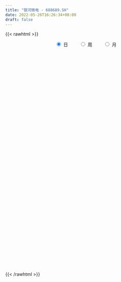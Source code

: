 ```yaml
---
title: "银河微电 - 688689.SH"
date: 2022-05-26T16:26:34+08:00
draft: false
---
```

{{< rawhtml >}}
    <div style="text-align: center">
        <label style="padding: 1rem;"><input style="margin-right: .5rem" type="radio" name="period" value="D" checked onclick="period_change(this)">日</label>
        <label style="padding: 1rem;"><input style="margin-right: .5rem" type="radio" name="period" value="W" onclick="period_change(this)">周</label>
        <label style="padding: 1rem;"><input style="margin-right: .5rem" type="radio" name="period" value="M" onclick="period_change(this)">月</label>
    </div>
    <div id="chart" style="height: 700px;"></div> 
    <script type="text/javascript">
        const D_v = [22262.76,16402.9,15032.0,16532.56,24537.44,20566.5,14586.33,18923.66,82815.18,50150.14,46971.89,63077.79,56962.07,37076.77,51798.59,62534.44,35811.69,42054.49,48003.61,43372.49,41967.46,48884.63,86585.06,65249.5,54746.04,64986.23,54509.27,43389.56,50781.46,42372.46,31617.6,57784.57,46540.85,53965.39,50391.72,50002.81,36872.96,45756.93,38060.89,31796.38,64269.47,26760.13,30042.94,30988.26,20231.44,22977.9,33153.25,74159.05,81768.13,71511.2,85176.66,68000.4,53788.31,49512.98,36494.24,45748.13,49881.15,34697.41,39521.12,24812.15,26433.78,20194.5,35814.35,26641.73,30810.93,35183.12,19629.42,25049.19,39208.57,25521.18,30570.45,25400.11,31652.0,26256.96,22804.79,27049.82,17544.51,21866.01,19190.42,16168.04,11569.87,13483.54,14633.93,19034.42,12334.35,11493.46,11390.79,15875.79,13739.57,11103.93,22582.15,15040.86,18520.32,12065.31,10609.35,7892.28,8776.48,10768.36,8343.15,15835.05,8533.17,16254.87,14375.17,10586.88,13283.21,10212.7,16177.26,15959.17,11955.94,17574.57,11020.02,50286.87,88432.09,59690.43,35375.58,43791.9,44288.78,36074.92,28902.31,43638.6,47953.08,27331.78,39381.63,43570.03,35906.08,35921.04,66039.17,67516.53,85430.86,61642.96,62181.19,43302.52,48539.67,30059.08,26410.08,34334.71,26673.62,25281.77,34343.74,20864.54,18153.33,18782.48,20723.81,18271.35,20195.49,14665.53,21282.97,14844.11,15584.0,20606.83,17347.19,15725.05,11259.67,13612.39,21795.19,34667.71,28160.73,25481.51,27218.23,13922.41,17600.85,14792.87,17416.14,18479.23,12143.06,18653.14,15642.12,29216.64,23856.33,36014.27,23481.02,17111.73,16343.49,15198.34,20785.27,18826.25,25895.92,21542.93,24130.56,43040.55,35661.31,28024.06,41695.24,28435.81,28735.35,16850.72,19975.67,32498.11,48389.25,38084.65,29900.08,22258.62,19965.65,17442.86,22583.25,26090.31,22926.7,24908.06,25539.98,32034.91,22290.97,18224.85,42893.39,30831.17,29948.57,17545.52,18097.18,14966.19,24615.52,20297.2,20457.38,13380.39,19167.84,12767.79,9385.58,14737.11,11403.29,11924.48,15494.51,13601.53,9668.41,9734.8,10820.19,10552.18,14987.67,11813.46,10284.48,12259.15,12727.33,13878.17,9138.99,13553.15,13047.82,13905.7,11540.55,8408.65,8390.46,12904.36,19591.41,12237.57,12526.81,10685.56,10943.95,9798.69,13040.69,12702.03,16272.0,13965.53,7583.09,10802.44]
const D_histogram = [0.0,-0.0093620513,-0.0303213102,-0.0317907637,-0.0127836709,-0.0299706048,-0.0426512988,-0.0342787206,0.1529505171,0.1706270672,0.2748171745,0.4215281674,0.4926630066,0.4624813636,0.5429724586,0.5703452295,0.4824280675,0.3672783928,0.3855847254,0.2000842696,0.1339136359,0.0947417759,0.2932626197,0.3830788516,0.4532779429,0.458662514,0.4963276533,0.3843962806,0.3472696591,0.2921262835,0.1901670993,0.2172831215,0.1598132295,0.2614691901,0.3424419671,0.2481406898,0.1087559339,0.0110840825,-0.1736213479,-0.267537919,-0.5733178397,-0.752971641,-0.8940219279,-1.0008127392,-1.0002468389,-0.9043402507,-0.7698942256,-0.4347626604,0.0441794125,0.4024569669,0.5345474368,0.4072590429,0.4540615585,0.42089799,0.3818011817,0.1268926,0.1247515787,0.0241872434,-0.1039153685,-0.2819570132,-0.3705999551,-0.4335771856,-0.3591619965,-0.4212789372,-0.3923772275,-0.5234660208,-0.5668348827,-0.4874885312,-0.3770520234,-0.2457726543,-0.1077510996,-0.0442116954,0.01848945,-0.0025699446,-0.0108439545,-0.1433930028,-0.2666602605,-0.4078705392,-0.4481828664,-0.4170907422,-0.3664608493,-0.3035149229,-0.3008833718,-0.20779597,-0.180698438,-0.1663976215,-0.1648913759,-0.2245868607,-0.2195987965,-0.1939637824,-0.0870791507,-0.0781163938,-0.2075744746,-0.251078869,-0.3190068674,-0.2916349007,-0.2185112072,-0.1049471922,-0.0849944289,0.0270567654,0.0889747046,0.1908859601,0.2170942348,0.2292120154,0.204913598,0.1422468514,0.0987550286,0.0661902962,0.0810360445,0.0006945426,-0.0621165521,0.2675948232,0.602733259,0.7530929469,0.8145228994,0.8900075776,0.9091824995,0.9107396694,0.9035067849,0.9557674265,1.0353706493,1.0343515703,0.9786069169,0.93518269,0.8939649402,0.7284240554,0.8977685363,1.5397584506,1.6141549011,1.4780973896,1.3579568828,1.0364726748,0.8876392844,0.6816783809,0.4353185172,0.1252204069,-0.188716294,-0.4799967033,-0.9162436623,-1.0855802564,-1.2033579395,-1.2905985395,-1.3235065351,-1.3012554272,-1.3300816222,-1.2731349946,-1.3355271962,-1.3512705777,-1.2589993862,-1.141263193,-1.0155402048,-0.9469698547,-0.8823131767,-0.7252253882,-0.6671526159,-0.4902159134,-0.4589506579,-0.4830914382,-0.5591021454,-0.5472315569,-0.567728457,-0.5098880403,-0.5212079185,-0.4488972919,-0.3974036641,-0.2984653059,-0.1724067563,-0.1091723372,-0.1185794114,-0.1356306304,-0.125446137,-0.0525156066,-0.0710406351,-0.0268565179,-0.0079021744,0.0678767038,0.1348759947,0.1554300522,0.242335762,0.3562763145,0.392933842,0.2978031328,0.3854690915,0.4614402299,0.4596147824,0.4300995559,0.3944853239,0.3541335776,0.5096681904,0.5182065287,0.5223137243,0.5021097097,0.4401557233,0.344845939,0.2070382281,0.1342871766,-0.003652779,-0.090909377,-0.0982085176,-0.1227320694,-0.1489366225,-0.2763920795,-0.6015586041,-0.6742573337,-0.6204827374,-0.5517596929,-0.4659418269,-0.4426752844,-0.3694934579,-0.3787498889,-0.3483583951,-0.3354353153,-0.37678918,-0.3245704672,-0.284897398,-0.2211797366,-0.1930396562,-0.2159118081,-0.2011260515,-0.2624561272,-0.2298985814,-0.2359330107,-0.1545784217,-0.0934490114,0.0394550963,0.1001909811,0.1418540964,0.1451493088,0.0704134956,-0.1293666978,-0.2804405514,-0.2533113677,-0.2691333511,-0.159185607,-0.0568570934,0.0061050678,0.0563949061,0.1597948298,0.2855931135,0.3894668282,0.4636930928,0.4805656344,0.5156697249,0.5349347547,0.5745900476,0.592366504,0.6164839177,0.5091656136,0.4247631681,0.3224424417]
const D_fast = [0.0,-0.0117025641,-0.0402421506,-0.0496592951,-0.0338481199,-0.058527705,-0.0818712238,-0.0820683257,0.1433985413,0.2037318582,0.3766262591,0.6287192939,0.8230198847,0.9084585826,1.1246927922,1.2946518705,1.3273417254,1.3040116489,1.4187141629,1.2832347745,1.2505425497,1.2350561337,1.5068926325,1.6924785773,1.8759971542,1.9960473538,2.1577944064,2.141962104,2.1916528972,2.2095410924,2.1551236831,2.2365604857,2.219043901,2.3860671591,2.5526504279,2.5203843231,2.4081885507,2.3132877198,2.0851769525,1.9243759016,1.475266521,1.1073698095,0.7428140405,0.3858200445,0.136324235,0.0061457606,-0.0518817708,0.1745591294,0.6645460554,1.1234378515,1.3891651806,1.3636915475,1.5240094526,1.5960703817,1.6524238688,1.4292384371,1.4582853104,1.363767786,1.209686332,0.961155434,0.7798625033,0.6084909764,0.5931156663,0.4256789914,0.3564863943,0.0945310957,-0.0905464868,-0.1330722682,-0.1168987662,-0.0470625607,0.0640212192,0.1165076995,0.1838312074,0.1621293267,0.1511443281,-0.0172529709,-0.2071852937,-0.4503632072,-0.602721251,-0.6759018123,-0.7168871317,-0.7298199361,-0.8024092279,-0.7612708187,-0.7793478961,-0.806646485,-0.8463630834,-0.9622052834,-1.0121169183,-1.0349728498,-0.9498580058,-0.9604243473,-1.1417760468,-1.2480501584,-1.3957298737,-1.4412666321,-1.4227707405,-1.3354435235,-1.3367393675,-1.2179239818,-1.1337623664,-0.9841296209,-0.9036477875,-0.8342270031,-0.807297021,-0.8344020547,-0.8532051204,-0.8692222787,-0.8341175193,-0.9142853856,-0.9926256183,-0.5960155372,-0.1101937866,0.228439138,0.4934998153,0.791486388,1.0379569348,1.267199022,1.4858428337,1.777045332,2.1154912171,2.3730600306,2.5619671064,2.752338552,2.9346120373,2.9511771664,3.3449637813,4.3718933083,4.8498284841,5.0832953199,5.3026440339,5.2402779945,5.3133544253,5.277813117,5.1402828826,4.8614898741,4.5003740996,4.0890945145,3.42378664,2.9830549817,2.5644378137,2.1545475788,1.7907629495,1.4877002005,1.1263536001,0.8650164789,0.4687424783,0.1151814523,-0.1072972027,-0.2748768077,-0.4030388707,-0.5712109843,-0.7271326005,-0.7513511591,-0.8600665407,-0.8056838165,-0.8891562256,-1.0340698654,-1.249856109,-1.3747934097,-1.5372224241,-1.6068540174,-1.7484758752,-1.7883895716,-1.8362468599,-1.8119248281,-1.7289679676,-1.6930266327,-1.7320785598,-1.7830374364,-1.8042144773,-1.7444128485,-1.7806980357,-1.7432280481,-1.7262492481,-1.633501194,-1.5327829044,-1.4733713339,-1.3258816836,-1.1228720524,-0.9879810644,-1.0086609905,-0.8246277588,-0.633296563,-0.5202183149,-0.4422086525,-0.3792015534,-0.3310199054,-0.0480682449,0.0900217255,0.2247073521,0.330030765,0.3781157094,0.3690174099,0.2829692561,0.2437899987,0.1049368483,-0.0050470939,-0.0368983639,-0.092104933,-0.1555436418,-0.3520971186,-0.8276532943,-1.0689163573,-1.1702624453,-1.239479324,-1.2701469148,-1.3575491934,-1.3767407314,-1.4806846346,-1.5373827396,-1.6083184886,-1.7438696483,-1.7727935523,-1.8043448326,-1.7959221054,-1.816041939,-1.892892043,-1.9283877992,-2.0553319067,-2.0802490063,-2.1452666882,-2.1025567047,-2.0647895471,-1.9220216654,-1.8362380353,-1.7591113959,-1.7195288563,-1.7766612956,-2.0087831635,-2.2299671549,-2.2661658131,-2.3492711344,-2.2791197919,-2.1910055517,-2.1265171235,-2.0621285587,-1.9187799275,-1.7215833655,-1.5203429437,-1.3301934059,-1.1931794558,-1.0291579341,-0.8761592155,-0.6928564108,-0.5269883284,-0.3487499352,-0.3287768359,-0.3069884893,-0.3286986054]
const D_slow = [0.0,-0.0023405128,-0.0099208404,-0.0178685313,-0.021064449,-0.0285571002,-0.0392199249,-0.0477896051,-0.0095519758,0.033104791,0.1018090846,0.2071911265,0.3303568781,0.445977219,0.5817203337,0.724306641,0.8449136579,0.9367332561,1.0331294375,1.0831505049,1.1166289138,1.1403143578,1.2136300127,1.3093997256,1.4227192114,1.5373848399,1.6614667532,1.7575658233,1.8443832381,1.917414809,1.9649565838,2.0192773642,2.0592306715,2.1245979691,2.2102084608,2.2722436333,2.2994326168,2.3022036374,2.2587983004,2.1919138206,2.0485843607,1.8603414505,1.6368359685,1.3866327837,1.136571074,0.9104860113,0.7180124549,0.6093217898,0.6203666429,0.7209808846,0.8546177438,0.9564325045,1.0699478942,1.1751723917,1.2706226871,1.3023458371,1.3335337318,1.3395805426,1.3136017005,1.2431124472,1.1504624584,1.042068162,0.9522776629,0.8469579286,0.7488636217,0.6179971165,0.4762883958,0.354416263,0.2601532572,0.1987100936,0.1717723187,0.1607193949,0.1653417574,0.1646992712,0.1619882826,0.1261400319,0.0594749668,-0.042492668,-0.1545383846,-0.2588110701,-0.3504262825,-0.4263050132,-0.5015258561,-0.5534748486,-0.5986494581,-0.6402488635,-0.6814717075,-0.7376184227,-0.7925181218,-0.8410090674,-0.8627788551,-0.8823079535,-0.9342015722,-0.9969712894,-1.0767230063,-1.1496317315,-1.2042595333,-1.2304963313,-1.2517449385,-1.2449807472,-1.222737071,-1.175015581,-1.1207420223,-1.0634390185,-1.012210619,-0.9766489061,-0.951960149,-0.9354125749,-0.9151535638,-0.9149799282,-0.9305090662,-0.8636103604,-0.7129270456,-0.5246538089,-0.3210230841,-0.0985211897,0.1287744352,0.3564593526,0.5823360488,0.8212779054,1.0801205678,1.3387084604,1.5833601896,1.8171558621,2.0406470971,2.222753111,2.447195245,2.8321348577,3.235673583,3.6051979304,3.9446871511,4.2038053198,4.4257151409,4.5961347361,4.7049643654,4.7362694671,4.6890903936,4.5690912178,4.3400303022,4.0686352381,3.7677957532,3.4451461184,3.1142694846,2.7889556278,2.4564352222,2.1381514736,1.8042696745,1.4664520301,1.1517021835,0.8663863853,0.6125013341,0.3757588704,0.1551805762,-0.0261257708,-0.1929139248,-0.3154679032,-0.4302055676,-0.5509784272,-0.6907539635,-0.8275618528,-0.969493967,-1.0969659771,-1.2272679567,-1.3394922797,-1.4388431957,-1.5134595222,-1.5565612113,-1.5838542956,-1.6134991484,-1.647406806,-1.6787683403,-1.6918972419,-1.7096574007,-1.7163715302,-1.7183470737,-1.7013778978,-1.6676588991,-1.6288013861,-1.5682174456,-1.4791483669,-1.3809149064,-1.3064641232,-1.2100968504,-1.0947367929,-0.9798330973,-0.8723082083,-0.7736868773,-0.6851534829,-0.5577364353,-0.4281848032,-0.2976063721,-0.1720789447,-0.0620400139,0.0241714709,0.0759310279,0.1095028221,0.1085896273,0.0858622831,0.0613101537,0.0306271363,-0.0066070193,-0.0757050392,-0.2260946902,-0.3946590236,-0.5497797079,-0.6877196312,-0.8042050879,-0.914873909,-1.0072472735,-1.1019347457,-1.1890243445,-1.2728831733,-1.3670804683,-1.4482230851,-1.5194474346,-1.5747423687,-1.6230022828,-1.6769802348,-1.7272617477,-1.7928757795,-1.8503504249,-1.9093336775,-1.947978283,-1.9713405358,-1.9614767617,-1.9364290164,-1.9009654923,-1.8646781651,-1.8470747912,-1.8794164657,-1.9495266035,-2.0128544454,-2.0801377832,-2.119934185,-2.1341484583,-2.1326221913,-2.1185234648,-2.0785747574,-2.007176479,-1.9098097719,-1.7938864987,-1.6737450901,-1.5448276589,-1.4110939703,-1.2674464584,-1.1193548324,-0.9652338529,-0.8379424495,-0.7317516575,-0.6511410471]
const D_data = [['2021-05-17', 24.8998, 25.379, 24.5477, 25.7702],['2021-05-18', 25.1149, 25.2323, 24.8509, 25.8191],['2021-05-19', 25.3105, 24.9878, 24.9389, 25.8484],['2021-05-20', 25.1638, 25.1443, 24.7335, 25.5061],['2021-05-21', 25.154, 25.4279, 25.154, 26.2103],['2021-05-24', 25.2323, 24.9584, 24.3227, 25.4866],['2021-05-25', 24.8509, 24.8998, 24.6064, 25.2421],['2021-05-26', 25.0367, 25.1149, 24.7139, 25.6822],['2021-05-27', 24.9976, 27.9315, 24.9976, 30.1125],['2021-05-28', 27.5208, 26.4939, 26.4059, 27.5208],['2021-05-31', 26.7873, 28.0978, 26.5917, 28.4108],['2021-06-01', 27.8435, 29.6137, 27.6675, 30.1125],['2021-06-02', 29.4957, 29.6633, 28.6183, 31.1519],['2021-06-03', 29.0817, 28.9436, 28.6183, 30.2548],['2021-06-04', 28.6873, 30.9449, 28.5, 31.211],['2021-06-07', 31.6054, 31.1124, 30.7576, 34.0108],['2021-06-08', 30.8068, 30.0379, 29.7224, 31.0829],['2021-06-09', 30.5604, 29.614, 29.3774, 31.5265],['2021-06-10', 29.4858, 31.4673, 29.407, 31.4673],['2021-06-11', 31.5462, 28.8451, 28.8253, 31.5462],['2021-06-15', 28.8845, 29.9492, 28.8155, 30.8561],['2021-06-16', 29.8999, 30.2548, 29.8999, 33.301],['2021-06-17', 30.5702, 33.991, 30.4421, 35.4106],['2021-06-18', 33.991, 33.8629, 32.7292, 34.5037],['2021-06-21', 33.1827, 34.5825, 32.8573, 35.2923],['2021-06-22', 35.4895, 34.553, 34.2375, 38.3286],['2021-06-23', 34.3854, 35.6867, 34.2178, 36.6035],['2021-06-24', 35.5289, 34.2079, 33.4291, 35.7951],['2021-06-25', 33.8925, 35.2923, 33.7544, 35.874],['2021-06-28', 35.0262, 35.3416, 34.6515, 36.8499],['2021-06-29', 35.5289, 34.7994, 33.991, 35.5881],['2021-06-30', 35.4698, 36.6626, 35.1247, 37.5203],['2021-07-01', 37.5597, 35.9627, 35.7162, 37.5696],['2021-07-02', 36.081, 38.5455, 35.2529, 38.8018],['2021-07-05', 38.654, 39.3342, 37.3625, 39.4821],['2021-07-06', 39.137, 37.6583, 36.3669, 39.7285],['2021-07-07', 36.9288, 36.9288, 35.1444, 37.4316],['2021-07-08', 37.2147, 37.1851, 36.4753, 38.8216],['2021-07-09', 36.8696, 35.5881, 35.036, 36.8696],['2021-07-12', 35.8148, 36.1106, 35.174, 36.4457],['2021-07-13', 35.8345, 32.3349, 32.2856, 35.8444],['2021-07-14', 32.325, 32.3447, 31.6645, 32.9658],['2021-07-15', 32.5123, 31.5462, 30.7378, 32.5123],['2021-07-16', 31.3983, 30.7576, 30.5111, 32.2659],['2021-07-19', 30.5604, 31.1913, 30.4027, 31.6349],['2021-07-20', 30.6688, 32.0293, 30.659, 32.0391],['2021-07-21', 32.4137, 32.5813, 31.8124, 33.4981],['2021-07-22', 32.0391, 35.9824, 32.0391, 37.4611],['2021-07-23', 35.9824, 39.9257, 35.4895, 42.1931],['2021-07-26', 40.5763, 40.9608, 38.1512, 41.8973],['2021-07-27', 40.9115, 39.9454, 39.1272, 43.8197],['2021-07-28', 39.8271, 37.2147, 36.0613, 40.1918],['2021-07-29', 38.516, 39.6694, 37.8259, 40.2214],['2021-07-30', 40.0243, 39.2159, 37.954, 40.7143],['2021-08-02', 39.5806, 39.4426, 37.7667, 40.6946],['2021-08-03', 39.4426, 36.3274, 36.2584, 40.2017],['2021-08-04', 37.2344, 39.0877, 36.4753, 40.2707],['2021-08-05', 39.0877, 37.8259, 37.264, 39.0877],['2021-08-06', 38.4371, 37.0175, 36.2486, 38.8413],['2021-08-09', 36.4556, 35.5881, 34.76, 36.4556],['2021-08-10', 35.7754, 35.8937, 34.8487, 36.4852],['2021-08-11', 35.5979, 35.6374, 34.7403, 35.9824],['2021-08-12', 35.4895, 37.2147, 35.4698, 37.7372],['2021-08-13', 36.4753, 35.3515, 35.2825, 37.1259],['2021-08-16', 34.8487, 36.1894, 34.06, 36.9781],['2021-08-17', 35.6867, 33.6361, 33.3207, 35.9824],['2021-08-18', 33.5376, 33.9023, 33.5376, 34.7501],['2021-08-19', 33.646, 35.174, 33.646, 35.1937],['2021-08-20', 36.357, 35.7754, 35.2923, 37.1555],['2021-08-23', 35.8049, 36.4753, 35.5092, 36.8006],['2021-08-24', 36.357, 37.1752, 35.6867, 37.6287],['2021-08-25', 37.2541, 36.7513, 36.288, 38.1512],['2021-08-26', 36.8302, 37.0964, 36.4753, 38.1315],['2021-08-27', 36.9682, 36.1894, 35.3022, 36.9682],['2021-08-30', 36.9091, 36.288, 36.2781, 37.6583],['2021-08-31', 36.2781, 34.3065, 33.715, 36.2781],['2021-09-01', 35.0853, 33.577, 33.3601, 35.0853],['2021-09-02', 33.3207, 32.3644, 32.256, 34.0009],['2021-09-03', 32.532, 32.7785, 31.9405, 33.2714],['2021-09-06', 32.532, 33.2714, 32.3349, 33.7446],['2021-09-07', 33.2221, 33.3798, 33.1827, 33.8333],['2021-09-08', 33.3503, 33.5178, 33.1827, 33.9615],['2021-09-09', 33.5178, 32.6306, 32.256, 33.784],['2021-09-10', 32.5123, 33.7446, 32.325, 34.3065],['2021-09-13', 33.5671, 33.0052, 32.6996, 33.5671],['2021-09-14', 32.9066, 32.7292, 32.6306, 33.715],['2021-09-15', 32.3447, 32.3842, 31.9997, 33.0052],['2021-09-16', 32.4334, 31.2012, 31.1815, 32.7193],['2021-09-17', 31.5364, 31.5758, 30.4717, 31.7927],['2021-09-22', 31.0533, 31.6349, 30.7083, 31.911],['2021-09-23', 31.7434, 32.7785, 31.5166, 33.3207],['2021-09-24', 32.6996, 31.6744, 31.5856, 32.8869],['2021-09-27', 31.7335, 29.3676, 29.2394, 32.1574],['2021-09-28', 29.2788, 29.6534, 29.1802, 30.2154],['2021-09-29', 29.5647, 28.6676, 28.0958, 29.5647],['2021-09-30', 29.1802, 29.3478, 28.7662, 29.5746],['2021-10-08', 29.7027, 29.821, 29.5746, 30.7378],['2021-10-11', 30.1661, 30.5308, 29.9196, 31.073],['2021-10-12', 30.1661, 29.4661, 28.9338, 30.4618],['2021-10-13', 29.6534, 30.7773, 29.4464, 31.142],['2021-10-14', 30.4618, 30.4914, 30.4322, 31.2505],['2021-10-15', 30.7477, 31.3786, 30.1759, 31.9208],['2021-10-18', 30.9547, 30.7773, 30.3238, 31.2998],['2021-10-19', 30.728, 30.728, 30.3337, 31.2603],['2021-10-20', 30.8266, 30.2646, 29.7422, 30.9153],['2021-10-21', 30.2449, 29.545, 29.4267, 30.3632],['2021-10-22', 29.614, 29.4563, 29.1802, 30.5012],['2021-10-25', 29.2788, 29.3183, 28.4507, 29.4563],['2021-10-26', 29.1014, 29.7915, 29.1014, 29.9689],['2021-10-27', 29.5154, 28.3226, 27.9578, 29.6732],['2021-10-28', 28.2043, 27.9973, 27.7607, 29.0028],['2021-10-29', 29.6732, 33.5967, 29.6239, 33.5967],['2021-11-01', 34.6022, 35.7064, 33.1038, 35.9725],['2021-11-02', 35.2726, 35.1642, 34.829, 36.7218],['2021-11-03', 35.4008, 35.1937, 34.5135, 35.6669],['2021-11-04', 35.8641, 36.3964, 35.3416, 36.9386],['2021-11-05', 36.3866, 36.6725, 36.3767, 37.9146],['2021-11-08', 35.9824, 37.2738, 35.6867, 37.7864],['2021-11-09', 38.1709, 37.9442, 37.4611, 38.6737],['2021-11-10', 37.8949, 39.6595, 37.5597, 40.9115],['2021-11-11', 38.9793, 41.296, 38.6441, 42.2719],['2021-11-12', 41.0101, 41.503, 40.389, 41.5818],['2021-11-15', 41.6607, 41.6804, 40.8228, 43.3662],['2021-11-16', 41.8776, 42.5775, 41.5128, 43.6718],['2021-11-17', 42.9817, 43.3859, 41.3058, 43.8098],['2021-11-18', 43.0606, 42.2226, 41.9466, 45.7223],['2021-11-19', 42.3311, 47.4179, 42.3311, 48.6896],['2021-11-22', 47.1024, 56.9015, 46.4124, 56.9015],['2021-11-23', 56.9803, 53.4314, 52.2484, 58.045],['2021-11-24', 53.0173, 52.3569, 51.8147, 54.6144],['2021-11-25', 52.3569, 53.5398, 50.7894, 55.8861],['2021-11-26', 51.9329, 51.3612, 50.4739, 53.7173],['2021-11-29', 50.4739, 53.6384, 49.7839, 54.4369],['2021-11-30', 53.6384, 53.2342, 52.7413, 55.6002],['2021-12-01', 52.347, 52.6132, 52.1597, 55.058],['2021-12-02', 52.6427, 51.2034, 50.0796, 52.6427],['2021-12-03', 51.164, 50.1092, 49.9219, 51.8541],['2021-12-06', 50.4641, 49.1431, 48.6009, 50.7302],['2021-12-07', 49.9317, 45.4265, 44.9632, 50.0796],['2021-12-08', 45.1012, 46.925, 45.1012, 47.6644],['2021-12-09', 46.8461, 46.4321, 45.7124, 47.4179],['2021-12-10', 46.6391, 45.7716, 45.466, 47.0236],['2021-12-13', 45.9293, 45.5448, 44.7463, 46.8264],['2021-12-14', 46.3335, 45.5744, 45.5153, 47.8319],['2021-12-15', 45.8406, 44.2337, 43.9971, 46.3335],['2021-12-16', 44.9336, 44.6675, 44.421, 45.535],['2021-12-17', 44.6477, 42.3902, 42.2916, 44.6477],['2021-12-20', 42.7451, 41.917, 41.6706, 43.169],['2021-12-21', 42.055, 42.617, 41.7001, 43.1789],['2021-12-22', 42.686, 42.686, 42.4691, 44.0661],['2021-12-23', 42.4691, 42.686, 41.8973, 43.376],['2021-12-24', 42.5874, 41.779, 41.4241, 43.2282],['2021-12-27', 41.3058, 41.3945, 41.0889, 42.1339],['2021-12-28', 41.7001, 42.5184, 41.4636, 42.5578],['2021-12-29', 41.9565, 41.2861, 40.7143, 42.5184],['2021-12-30', 41.7001, 42.9127, 40.9509, 43.9182],['2021-12-31', 42.9423, 41.2171, 41.0889, 43.0409],['2022-01-04', 41.503, 40.0933, 39.5708, 42.2719],['2022-01-05', 40.4383, 38.6638, 38.0033, 40.8425],['2022-01-06', 38.7328, 39.0384, 38.4667, 39.7187],['2022-01-07', 38.9596, 38.0329, 38.0033, 40.2017],['2022-01-10', 38.4075, 38.5357, 37.3428, 39.0286],['2022-01-11', 38.5357, 37.2147, 37.0668, 38.8708],['2022-01-12', 37.4611, 37.8555, 37.2442, 38.1413],['2022-01-13', 37.9343, 37.3921, 37.1654, 38.1512],['2022-01-14', 37.2442, 37.9047, 36.8893, 38.6441],['2022-01-17', 38.0132, 38.4469, 37.747, 38.7328],['2022-01-18', 38.5258, 37.8357, 37.7569, 39.7975],['2022-01-19', 37.4316, 36.7513, 36.2979, 37.6879],['2022-01-20', 38.2498, 36.2486, 36.1204, 38.8314],['2022-01-21', 36.2091, 36.2289, 35.3022, 37.0076],['2022-01-24', 35.9824, 36.9288, 35.8838, 37.6583],['2022-01-25', 36.8006, 35.6374, 35.6374, 37.264],['2022-01-26', 35.6669, 36.2091, 34.898, 36.6626],['2022-01-27', 36.081, 35.8049, 35.6176, 37.3921],['2022-01-28', 35.943, 36.5542, 35.6867, 37.2541],['2022-02-07', 36.9682, 36.6725, 36.288, 37.9639],['2022-02-08', 36.6823, 36.2091, 35.4205, 36.8499],['2022-02-09', 36.219, 37.264, 35.5881, 37.333],['2022-02-10', 37.4611, 38.1709, 37.264, 39.1173],['2022-02-11', 38.1315, 37.7076, 37.2837, 39.0976],['2022-02-14', 37.1457, 35.9824, 35.5881, 37.5104],['2022-02-15', 35.9725, 38.3484, 35.9725, 38.7427],['2022-02-16', 38.654, 38.8216, 38.0723, 39.5905],['2022-02-17', 38.4962, 38.2695, 38.1315, 39.3835],['2022-02-18', 37.7569, 38.0625, 37.5794, 38.3484],['2022-02-21', 37.7174, 38.023, 37.4907, 38.2695],['2022-02-22', 37.5104, 37.954, 36.0908, 38.8216],['2022-02-23', 37.954, 40.9805, 37.7864, 41.572],['2022-02-24', 40.4186, 39.9257, 39.0384, 40.8819],['2022-02-25', 40.9115, 40.2707, 39.7482, 41.365],['2022-02-28', 39.8271, 40.3003, 39.6398, 40.9115],['2022-03-01', 40.1228, 39.9158, 39.3835, 40.3989],['2022-03-02', 39.4525, 39.3835, 38.5948, 39.8862],['2022-03-03', 39.8764, 38.4469, 38.1315, 39.906],['2022-03-04', 37.9343, 38.8413, 37.8555, 40.0834],['2022-03-07', 38.4469, 37.5203, 36.9978, 38.9891],['2022-03-08', 37.0767, 37.5203, 37.0767, 39.0582],['2022-03-09', 37.6583, 38.2005, 36.357, 38.8216],['2022-03-10', 39.1173, 37.816, 37.816, 39.6398],['2022-03-11', 36.7218, 37.5498, 36.2683, 37.8062],['2022-03-14', 37.1752, 35.6867, 35.6867, 37.2442],['2022-03-15', 35.3909, 31.6054, 31.5462, 35.3909],['2022-03-16', 32.394, 33.1334, 31.4673, 33.3798],['2022-03-17', 33.4981, 34.0798, 33.2024, 34.9276],['2022-03-18', 34.3854, 34.0403, 33.9812, 35.1839],['2022-03-21', 34.0699, 34.1586, 33.6559, 34.6811],['2022-03-22', 34.2572, 33.1827, 32.9461, 34.3262],['2022-03-23', 32.8278, 33.6066, 31.9307, 33.715],['2022-03-24', 33.2122, 32.2954, 31.842, 33.2122],['2022-03-25', 32.7588, 32.394, 32.3644, 33.715],['2022-03-28', 32.3151, 31.842, 31.6547, 33.0939],['2022-03-29', 31.9504, 30.6097, 30.3928, 32.2166],['2022-03-30', 30.797, 31.3293, 30.7378, 31.4575],['2022-03-31', 31.0336, 30.9646, 30.7773, 31.4871],['2022-04-01', 31.0434, 31.1223, 30.2646, 31.6842],['2022-04-06', 30.9449, 30.5308, 30.3829, 31.1519],['2022-04-07', 30.3139, 29.5056, 29.4563, 30.3829],['2022-04-08', 29.4957, 29.545, 28.7563, 30.2154],['2022-04-11', 28.9831, 28.0268, 27.948, 29.2197],['2022-04-12', 28.1057, 28.6676, 27.6621, 28.7859],['2022-04-13', 28.3916, 27.8001, 27.7705, 28.5197],['2022-04-14', 28.086, 28.6676, 28.0268, 29.0817],['2022-04-15', 28.293, 28.4212, 27.7804, 28.8944],['2022-04-18', 27.9973, 29.545, 27.9973, 29.614],['2022-04-19', 29.2295, 28.9436, 28.638, 29.7323],['2022-04-20', 28.6873, 28.8056, 28.5, 29.4661],['2022-04-21', 28.7958, 28.293, 28.1156, 29.4661],['2022-04-22', 28.3423, 26.9424, 26.9129, 28.3423],['2022-04-25', 26.1242, 24.3399, 24.3399, 26.1242],['2022-04-26', 24.38, 23.56, 23.45, 25.35],['2022-04-27', 23.44, 24.96, 22.83, 25.15],['2022-04-28', 24.62, 23.95, 23.89, 24.98],['2022-04-29', 24.04, 25.31, 24.04, 25.62],['2022-05-05', 25.24, 25.4, 25.08, 26.06],['2022-05-06', 24.79, 25.03, 24.6, 25.64],['2022-05-09', 25.14, 24.9, 24.61, 25.47],['2022-05-10', 24.5, 25.77, 24.41, 26.23],['2022-05-11', 25.88, 26.56, 25.71, 27.6],['2022-05-12', 25.56, 26.9, 25.56, 27.34],['2022-05-13', 27.18, 27.09, 26.61, 27.59],['2022-05-16', 27.54, 26.75, 26.55, 27.66],['2022-05-17', 26.78, 27.29, 26.48, 27.51],['2022-05-18', 27.47, 27.45, 27.12, 27.99],['2022-05-19', 26.99, 28.12, 26.84, 28.19],['2022-05-20', 28.17, 28.3, 27.66, 28.44],['2022-05-23', 28.0, 28.83, 27.77, 29.17],['2022-05-24', 28.63, 27.28, 27.27, 28.94],['2022-05-25', 27.1, 27.31, 27.05, 27.63],['2022-05-26', 27.21, 26.78, 26.44, 27.27]]
const W_v = [577809.47,559062.6799999999,145326.91,79787.83,165831.68,125285.97,112826.24,87373.37,74810.17,168565.07,179986.9,201523.64,228805.86,193975.55,47541.19,80500.6,94767.66,187041.81,255887.11,231776.72,242686.65,268412.56,232280.87,221085.31,183857.18,232289.77,327989.5499999999,206342.05,133896.51,149881.23,139400.7,108455.55,74889.8,64833.96,48726.94,49087.26,8776.48,59734.6,64635.22,106796.57,271578.78,183900.69,220817.95,320074.0600000001,166017.16,117425.86,95139.15,84107.18,109495.69,84223.0,81484.44,128210.38,88265.08,150271.27,143741.18,168847.76,108340.69,127700.62,139443.5,98433.47,69438.71,38822.28,54377.11,62072.09,63523.83,19949.2,65650.61,57170.92,48623.06]
const W_histogram = [0.0,-0.5729549858,-0.9918498038,-1.1021028515,-1.2122136547,-1.2281845619,-1.2851282626,-1.2214079972,-1.1094497087,-0.7321743482,-0.3708638061,-0.0956970902,0.1175111309,0.1456255941,0.0546703327,0.0778546187,0.1562021693,0.2865066473,0.6579157303,0.7414183556,1.092628207,1.3617271349,1.6785409201,1.608481834,1.1764080187,1.4307570848,1.4683638301,1.2698036075,0.9647097447,0.7400099514,0.5751603106,0.2110581876,0.0200041739,-0.2526788581,-0.416954805,-0.6584919486,-0.7556156057,-0.6862062292,-0.7365708133,-0.4707810564,-0.0876323015,0.4611700955,1.1531846322,1.770233971,1.9723632001,1.7024213963,1.2078876976,0.7725430956,0.3985039852,-0.0857596137,-0.4185016443,-0.7366403709,-0.8995641923,-0.901763886,-0.8520126009,-0.6520923078,-0.5991860256,-0.6310325901,-0.8544404747,-1.0653513593,-1.2310388212,-1.3763923989,-1.4693030299,-1.543779341,-1.609081014,-1.5752345503,-1.3280946314,-1.0114400078,-0.8397314185]
const W_fast = [0.0,-0.7161937322,-1.3830510012,-1.7688297618,-2.1819939787,-2.5050110263,-2.8832367927,-3.1248685266,-3.2902726653,-3.0960408918,-2.8274463013,-2.5762038579,-2.3336178541,-2.2690969924,-2.3463846706,-2.3037367299,-2.186338637,-1.9844074971,-1.4485194816,-1.1796622674,-0.5552953643,0.0542353474,0.7906843626,1.122745735,0.9847739244,1.5968122617,2.0015099646,2.1204006439,2.0564842172,2.0167869117,1.9957273486,1.6843897724,1.4983368022,1.1624840557,0.8939694076,0.4878092769,0.2017817183,0.0996395375,-0.1348677499,0.0132267429,0.3744674225,1.0385623433,2.018873038,3.0784808696,3.7737008987,3.929364444,3.7368026696,3.4945938416,3.2201807274,2.7144772251,2.2771097835,1.7748109641,1.3869960946,1.1593554294,0.9961035643,1.0330007804,0.9361105562,0.7465058443,0.309487841,-0.1677608834,-0.6412080506,-1.130659728,-1.5908961165,-2.0513172629,-2.5188891894,-2.8788513633,-2.9637351022,-2.8999404806,-2.9381647459]
const W_slow = [0.0,-0.1432387464,-0.3912011974,-0.6667269103,-0.969780324,-1.2768264644,-1.5981085301,-1.9034605294,-2.1808229566,-2.3638665436,-2.4565824951,-2.4805067677,-2.451128985,-2.4147225865,-2.4010550033,-2.3815913486,-2.3425408063,-2.2709141445,-2.1064352119,-1.921080623,-1.6479235712,-1.3074917875,-0.8878565575,-0.485736099,-0.1916340943,0.1660551769,0.5331461344,0.8505970363,1.0917744725,1.2767769603,1.420567038,1.4733315849,1.4783326284,1.4151629138,1.3109242126,1.1463012254,0.957397324,0.7858457667,0.6017030634,0.4840077993,0.4620997239,0.5773922478,0.8656884058,1.3082468986,1.8013376986,2.2269430477,2.5289149721,2.722050746,2.8216767423,2.8002368388,2.6956114278,2.511451335,2.2865602869,2.0611193154,1.8481161652,1.6850930883,1.5352965819,1.3775384343,1.1639283157,0.8975904759,0.5898307706,0.2457326709,-0.1215930866,-0.5075379219,-0.9098081754,-1.303616813,-1.6356404708,-1.8885004728,-2.0984333274]
const W_data = [['2021-01-29', 37.1638, 35.2958, 30.22, 40.0978],['2021-02-05', 36.7824, 26.3178, 26.3178, 42.934],['2021-02-10', 26.6308, 24.89, 24.2249, 27.8435],['2021-02-19', 25.2323, 26.4059, 24.9389, 26.846],['2021-02-26', 26.4939, 24.7628, 24.5966, 27.0513],['2021-03-05', 24.9878, 24.4597, 23.8533, 25.9462],['2021-03-12', 24.4401, 22.533, 22.533, 25.2323],['2021-03-19', 22.6308, 22.8068, 21.5941, 23.1002],['2021-03-26', 23.0318, 22.6601, 22.3472, 23.7066],['2021-04-02', 22.7775, 26.2494, 22.5037, 26.3667],['2021-04-09', 26.4059, 27.2665, 24.577, 27.5599],['2021-04-16', 27.1883, 27.3741, 25.7017, 28.313],['2021-04-23', 27.2567, 27.5795, 25.9267, 29.5648],['2021-04-30', 27.1002, 25.6724, 25.5257, 29.1443],['2021-05-07', 25.4377, 23.7457, 23.6675, 25.9071],['2021-05-14', 23.6675, 24.7042, 23.2274, 25.1051],['2021-05-21', 24.8998, 25.4279, 24.5477, 26.2103],['2021-05-28', 25.2323, 26.4939, 24.3227, 30.1125],['2021-06-04', 26.7873, 30.9449, 26.5917, 31.211],['2021-06-11', 31.6054, 28.8451, 28.8253, 34.0108],['2021-06-18', 28.8845, 33.8629, 28.8155, 35.4106],['2021-06-25', 33.1827, 35.2923, 32.8573, 38.3286],['2021-07-02', 35.0262, 38.5455, 33.991, 38.8018],['2021-07-09', 38.654, 35.5881, 35.036, 39.7285],['2021-07-16', 35.8148, 30.7576, 30.5111, 36.4457],['2021-07-23', 30.5604, 39.9257, 30.4027, 42.1931],['2021-07-30', 40.5763, 39.2159, 36.0613, 43.8197],['2021-08-06', 39.5806, 37.0175, 36.2486, 40.6946],['2021-08-13', 36.4556, 35.3515, 34.7403, 37.7372],['2021-08-20', 34.8487, 35.7754, 33.3207, 37.1555],['2021-08-27', 35.8049, 36.1894, 35.3022, 38.1512],['2021-09-03', 36.9091, 32.7785, 31.9405, 37.6583],['2021-09-10', 32.532, 33.7446, 32.256, 34.3065],['2021-09-17', 33.5671, 31.5758, 30.4717, 33.715],['2021-09-24', 31.0533, 31.6744, 30.7083, 33.3207],['2021-09-30', 31.7335, 29.3478, 28.0958, 32.1574],['2021-10-08', 29.7027, 29.821, 29.5746, 30.7378],['2021-10-15', 30.1661, 31.3786, 28.9338, 31.9208],['2021-10-22', 30.9547, 29.4563, 29.1802, 31.2998],['2021-10-29', 29.2788, 33.5967, 27.7607, 33.5967],['2021-11-05', 34.6022, 36.6725, 33.1038, 37.9146],['2021-11-12', 35.9824, 41.503, 35.6867, 42.2719],['2021-11-19', 41.6607, 47.4179, 40.8228, 48.6896],['2021-11-26', 47.1024, 51.3612, 46.4124, 58.045],['2021-12-03', 50.4739, 50.1092, 49.7839, 55.6002],['2021-12-10', 50.4641, 45.7716, 44.9632, 50.7302],['2021-12-17', 45.9293, 42.3902, 42.2916, 47.8319],['2021-12-24', 42.7451, 41.779, 41.4241, 44.0661],['2021-12-31', 41.3058, 41.2171, 40.7143, 43.9182],['2022-01-07', 41.503, 38.0329, 38.0033, 42.2719],['2022-01-14', 38.4075, 37.9047, 36.8893, 39.0286],['2022-01-21', 38.0132, 36.2289, 35.3022, 39.7975],['2022-01-28', 35.9824, 36.5542, 34.898, 37.6583],['2022-02-11', 36.9682, 37.7076, 35.4205, 39.1173],['2022-02-18', 37.1457, 38.0625, 35.5881, 39.5905],['2022-02-25', 37.7174, 40.2707, 36.0908, 41.572],['2022-03-04', 39.8271, 38.8413, 37.8555, 40.9115],['2022-03-11', 38.4469, 37.5498, 36.2683, 39.6398],['2022-03-18', 37.1752, 34.0403, 31.4673, 37.2442],['2022-03-25', 34.0699, 32.394, 31.842, 34.6811],['2022-04-01', 32.3151, 31.1223, 30.2646, 33.0939],['2022-04-08', 30.9449, 29.545, 28.7563, 31.1519],['2022-04-15', 28.9831, 28.4212, 27.6621, 29.2197],['2022-04-22', 27.9973, 26.9424, 26.9129, 29.7323],['2022-04-29', 26.1242, 25.31, 22.83, 26.1242],['2022-05-06', 25.24, 25.03, 24.6, 26.06],['2022-05-13', 25.14, 27.09, 24.41, 27.6],['2022-05-20', 27.54, 28.3, 26.48, 28.44],['2022-05-27', 28.0, 26.78, 26.44, 29.17]]
const M_v = [577809.47,950009.1000000001,471118.65,902034.1200000001,456823.15,1083565.78,1065728.05,679375.0999999999,296138.9,239942.87,1074970.23,493586.29,382182.9000000001,485118.83,506361.2600000001,233532.42,191393.79]
const M_histogram = [0.0,-0.672191453,-1.1353747116,-1.2253663049,-1.0558395372,-0.3383299248,0.3021629154,0.3838666716,0.1070280889,0.207338033,1.5203708901,1.501095769,1.1136728141,1.0499157302,0.3551255106,-0.4646522025,-0.8640611888]
const M_fast = [0.0,-0.8402393162,-1.5872662527,-1.9835994223,-2.0780325389,-1.4451054076,-0.7290718386,-0.5514014146,-0.801482975,-0.6493385227,1.043787057,1.3997858781,1.2907811267,1.4895029754,0.8834941334,-0.0524466303,-0.6678709138]
const M_slow = [0.0,-0.1680478632,-0.4518915411,-0.7582331174,-1.0221930017,-1.1067754829,-1.031234754,-0.9352680861,-0.9085110639,-0.8566765557,-0.4765838331,-0.1013098909,0.1771083126,0.4395872452,0.5283686228,0.4122055722,0.196190275]
const M_data = [['2021-01-29', 37.1638, 35.2958, 30.22, 40.0978],['2021-02-26', 36.7824, 24.7628, 24.2249, 42.934],['2021-03-31', 24.9878, 23.5306, 21.5941, 25.9462],['2021-04-30', 23.511, 25.6724, 23.4817, 29.5648],['2021-05-31', 25.4377, 28.0978, 23.2274, 30.1125],['2021-06-30', 27.8435, 36.6626, 27.6675, 38.3286],['2021-07-30', 37.5597, 39.2159, 30.4027, 43.8197],['2021-08-31', 39.5806, 34.3065, 33.3207, 40.6946],['2021-09-30', 35.0853, 29.3478, 28.0958, 35.0853],['2021-10-29', 29.7027, 33.5967, 27.7607, 33.5967],['2021-11-30', 34.6022, 53.2342, 33.1038, 58.045],['2021-12-31', 52.347, 41.2171, 40.7143, 55.058],['2022-01-28', 41.503, 36.5542, 34.898, 42.2719],['2022-02-28', 36.9682, 40.3003, 35.4205, 41.572],['2022-03-31', 40.1228, 30.9646, 30.3928, 40.3989],['2022-04-29', 31.0434, 25.31, 22.83, 31.6842],['2022-05-31', 25.24, 26.78, 24.41, 29.17]]
        const D_a = [null,null,null,null,null,null,null,null,null,null,null,null,null,null,null,34.0108,null,null,null,null,28.8155,null,null,null,null,null,null,null,null,null,null,null,null,null,null,39.7285,null,null,null,null,null,null,null,null,30.4027,null,null,null,null,null,43.8197,null,null,null,null,null,null,null,null,null,null,null,null,null,null,33.3207,null,null,null,null,null,38.1512,null,null,null,null,null,null,31.9405,null,null,null,null,34.3065,null,null,null,null,null,null,null,null,null,null,28.0958,null,null,null,null,null,null,31.9208,null,null,null,null,null,null,null,null,27.7607,null,null,null,null,null,null,null,null,null,null,null,null,null,null,null,null,null,58.045,null,null,null,null,null,null,null,null,null,null,null,null,null,null,null,null,null,null,null,null,null,null,null,null,null,null,null,null,null,null,null,null,null,37.0668,null,null,null,null,39.7975,null,null,null,null,null,34.898,null,null,null,null,null,null,null,null,null,null,null,null,null,null,41.572,null,null,null,null,null,null,null,null,null,null,null,null,null,null,31.4673,null,null,null,null,null,null,33.715,null,null,null,null,null,null,null,null,null,27.6621,null,null,null,null,29.7323,null,null,null,null,null,22.83,null,null,null,null,null,null,null,null,null,null,null,null,null,null,29.17,null,null,null]
const W_a = [null,null,null,null,null,null,null,21.5941,null,null,null,null,null,null,null,null,null,null,null,null,null,null,null,null,null,null,43.8197,null,null,null,null,null,null,null,null,28.0958,null,null,null,null,null,null,null,58.045,null,null,null,null,null,null,null,null,null,null,null,null,null,null,null,null,null,null,null,null,22.83,null,null,null,null]
const M_a = [null,null,21.5941,null,null,null,null,null,null,null,58.045,null,null,null,null,null,null]
        const D_b = [[{ coord: ['2021-06-07', 34.0108] }, { coord: ['2021-10-28', 30.4027] }],[{ coord: ['2021-11-23', 39.7975] }, { coord: ['2022-02-23', 37.0668] }],[{ coord: ['2022-04-12', 29.17] }, { coord: ['2022-05-23', 27.6621] }]]
const W_b = [[{ coord: ['2021-03-19', 43.8197] }, { coord: ['2021-11-26', 28.0958] }]]
const M_b = []
    </script>
{{< /rawhtml >}}